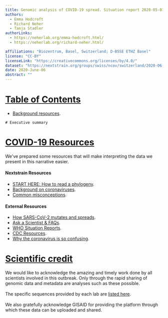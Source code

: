 ```yaml
---
title: Genomic analysis of COVID-19 spread. Situation report 2020-05-01.
authors:
  - Emma Hodcroft
  - Richard Neher
  - Tanja Stadler
authorLinks:
  - https://neherlab.org/emma-hodcroft.html/
  - https://neherlab.org/richard-neher.html/

affiliations: "Biozentrum, Basel, Switzerland; D-BSSE ETHZ Basel"
license: "CC-BY"  
licenseLink: "https://creativecommons.org/licenses/by/4.0/"
dataset: "https://nextstrain.org/groups/swiss/ncov/switzerland/2020-06-07?d=map&f_country=Switzerland&legend=closed"
date: 2020-June-06
abstract: ""
---
```

<!-- This is left-side text 1-->
# [Table of Contents](https://nextstrain.org/ncov/europe/2020-05-01?d=map&f_region=Europe&legend=closed)

* [Background resources](https://nextstrain.org/narratives/ncov/sit-rep/2020-05-01?n=2).     


<!-- This is right-side text -->
```auspiceMainDisplayMarkdown
# Executive summary

```


<!-- ############ SLIDE BREAK ############# -->

<!-- This is left-side text 2-->
# [COVID-19 Resources]()
We've prepared some resources that will make interpreting the data we present in this narrative easier.
#### Nextstrain Resources  
* [START HERE: How to read a phylogeny](https://nextstrain.org/narratives/trees-background/).  
* [Background on coronaviruses](https://nextstrain.org/help/coronavirus/human-CoV).
* [Common misconceptions](https://nextstrain.org/narratives/ncov/sit-rep/2020-03-13?n=11).

#### External Resources  
* [How SARS-CoV-2 mutates and spreads](https://www.nytimes.com/interactive/2020/04/30/science/coronavirus-mutations.html).
* [Ask a Scientist & FAQs](https://covid19.fas.org/).
* [WHO Situation Reports](https://www.who.int/emergencies/diseases/novel-coronavirus-2019/situation-reports).
* [CDC Resources](https://www.cdc.gov/coronavirus/2019-ncov/index.html).
* [Why the coronavirus is so confusing](https://www.theatlantic.com/health/archive/2020/04/pandemic-confusing-uncertainty/610819/).
<!-- There is no right-side text -->


<!-- ############ SLIDE BREAK ############# -->

<!-- This is left-side text 12-->
# [Scientific credit]()

We would like to acknowledge the amazing and timely work done by all scientists involved in this outbreak.
Only through the rapid sharing of genomic data and metadata are analyses such as these possible.
<br><br>
The specific sequences provided by each lab are [listed here](https://github.com/nextstrain/ncov/blob/e8020ca13e420bb62e31acf9a07268bc08b11c63/narratives/sit-rep_credits.md).
<br><br>
We also gratefully acknowledge GISAID for providing the platform through which these data can be uploaded and shared.
